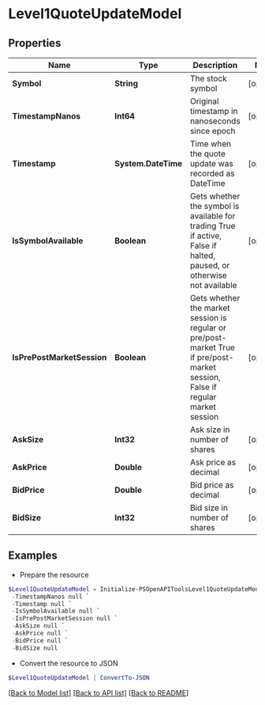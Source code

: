 # Level1QuoteUpdateModel
## Properties

Name | Type | Description | Notes
------------ | ------------- | ------------- | -------------
**Symbol** | **String** | The stock symbol | [optional] 
**TimestampNanos** | **Int64** | Original timestamp in nanoseconds since epoch | [optional] 
**Timestamp** | **System.DateTime** | Time when the quote update was recorded as DateTime | [optional] 
**IsSymbolAvailable** | **Boolean** | Gets whether the symbol is available for trading True if active, False if halted, paused, or otherwise not available | [optional] 
**IsPrePostMarketSession** | **Boolean** | Gets whether the market session is regular or pre/post-market True if pre/post-market session, False if regular market session | [optional] 
**AskSize** | **Int32** | Ask size in number of shares | [optional] 
**AskPrice** | **Double** | Ask price as decimal | [optional] 
**BidPrice** | **Double** | Bid price as decimal | [optional] 
**BidSize** | **Int32** | Bid size in number of shares | [optional] 

## Examples

- Prepare the resource
```powershell
$Level1QuoteUpdateModel = Initialize-PSOpenAPIToolsLevel1QuoteUpdateModel  -Symbol null `
 -TimestampNanos null `
 -Timestamp null `
 -IsSymbolAvailable null `
 -IsPrePostMarketSession null `
 -AskSize null `
 -AskPrice null `
 -BidPrice null `
 -BidSize null
```

- Convert the resource to JSON
```powershell
$Level1QuoteUpdateModel | ConvertTo-JSON
```

[[Back to Model list]](../README.md#documentation-for-models) [[Back to API list]](../README.md#documentation-for-api-endpoints) [[Back to README]](../README.md)

